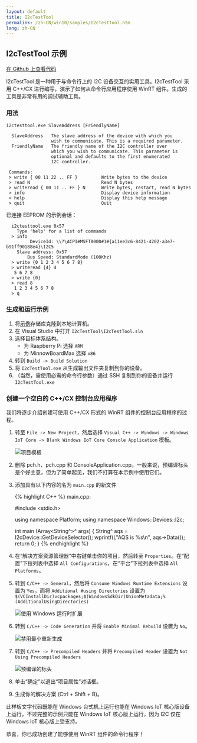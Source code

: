 ```yaml
---
layout: default
title: I2cTestTool
permalink: /zh-CN/win10/samples/I2cTestTool.htm
lang: zh-CN
---
```


## I2cTestTool 示例

[在 Github 上查看代码](https://github.com/ms-iot/samples/blob/develop/I2cTestTool/main.cpp)

I2cTestTool 是一种用于与命令行上的 I2C 设备交互的实用工具。I2cTestTool 采用 C++/CX 进行编写，演示了如何从命令行应用程序使用 WinRT 组件。生成的工具是非常有用的调试辅助工具。

### 用法

    i2ctesttool.exe SlaveAddress [FriendlyName]
    
      SlaveAddress   The slave address of the device with which you
                     wish to communicate. This is a required parameter.
      FriendlyName   The friendly name of the I2C controller over
                     which you wish to communicate. This parameter is
                     optional and defaults to the first enumerated
                     I2C controller. 
         
     Commands:
     > write { 00 11 22 .. FF }         Write bytes to the device
     > read N                           Read N bytes
     > writeread { 00 11 .. FF } N      Write bytes, restart, read N bytes
     > info                             Display device information
     > help                             Display this help message
     > quit                             Quit            
                      
已连接 EEPROM 的示例会话：

      i2ctesttool.exe 0x57
        Type 'help' for a list of commands
      > info
             DeviceId: \\?\ACPI#MSFT8000#1#{a11ee3c6-8421-4202-a3e7-b91ff90188e4}\I2C5
        Slave address: 0x57
            Bus Speed: StandardMode (100Khz)
      > write {0 1 2 3 4 5 6 7 8}
      > writeread {4} 4
       5 6 7 8
      > write {0}
      > read 8
       1 2 3 4 5 6 7 8
      > q

### 生成和运行示例

1. 将[示例](https://github.com/ms-iot/samples)存储库克隆到本地计算机。 
1. 在 Visual Studio 中打开 `I2cTestTool\I2cTestTool.sln`
1. 选择目标体系结构。
   - 为 Raspberry Pi 选择 `ARM`
   - 为 MinnowBoardMax 选择 `x86`
1. 转到 `Build -> Build Solution`
1. 将 `I2cTestTool.exe` 从生成输出文件夹复制到你的设备。
1. （当然，需使用必需的命令行参数）通过 SSH 复制到你的设备并运行 `I2cTestTool.exe`

### 创建一个空白的 C++/CX 控制台应用程序 

我们将逐步介绍创建可使用 C++/CX 形式的 WinRT 组件的控制台应用程序的过程。

1. 转至 `File -> New Project`，然后选择 `Visual C++ -> Windows -> Windows IoT Core -> Blank Windows IoT Core Console Application` 模板。
   
   ![项目模板]({{site.baseurl}}/Resources/images/I2cTestTool/NewBlankConsoleApp.png)
   
1. 删除 pch.h、pch.cpp 和 ConsoleApplication.cpp。一般来说，预编译标头是个好主意，但为了简单起见，我们不打算在本示例中使用它们。
1. 添加具有以下内容的名为 `main.cpp` 的新文件

   {% highlight C++ %}
   main.cpp:
   
   #include <stdio.h>
    
   using namespace Platform;
   using namespace Windows::Devices::I2c;
    
   int main (Array<String^>^ args)
   {
       String^ aqs = I2cDevice::GetDeviceSelector();
       wprintf(L"AQS is %s\n", aqs->Data());
       return 0;
   }
   {% endhighlight %}
    
1. 在“解决方案资源管理器”中右键单击你的项目，然后转至 `Properties`。在“配置”下拉列表中选择 `All Configurations`，在“平台”下拉列表中选择 `All Platforms`。
1. 转到 `C/C++ -> General`，然后将 `Consume Windows Runtime Extensions` 设置为 `Yes`，而将 `Additional #using Directories` 设置为 `$(VCInstallDir)vcpackages;$(WindowsSdkDir)UnionMetadata;%(AdditionalUsingDirectories)`

   ![使用 Windows 运行时扩展]({{site.baseurl}}/Resources/images/I2cTestTool/ConsumeWinRT.png)
    
1. 转到 `C/C++ -> Code Generation` 并将 `Enable Minimal Rebuild` 设置为 `No`。

   ![禁用最小重新生成]({{site.baseurl}}/Resources/images/I2cTestTool/EnableMinimalRebuild.png)

1. 转到 `C/C++ -> Precompiled Headers` 并将 `Precompiled Header` 设置为 `Not Using Precompiled Headers`

   ![预编译的标头]({{site.baseurl}}/Resources/images/I2cTestTool/PrecompiledHeaders.png)

1. 单击“确定”以退出“项目属性”对话框。
1. 生成你的解决方案 \(Ctrl + Shift + B\)。

此样板文字代码既能在 Windows 台式机上运行也能在 Windows IoT 核心版设备上运行，不过完整的示例只能在 Windows IoT 核心版上运行，因为 I2C 仅在 Windows IoT 核心版上受支持。

恭喜，你已成功创建了能够使用 WinRT 组件的命令行程序！

